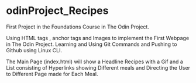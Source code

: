 # odinProject_Recipes
First Project in the Foundations Course in The Odin Project.

Using HTML tags , anchor tags and Images to implement the First Webpage in The Odin Project.
Learning and Using Git Commands and Pushing to Github using Linux CLI.

The Main Page (index.html) will show a Headline Recipes with a Gif and a List consisting of Hyperlinks showing Different meals and Directing the User to Different Page made for Each Meal.